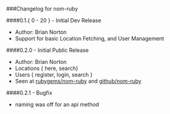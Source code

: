 ###Changelog for nom-ruby

####0.1.{ 0 - 20 } - Initial Dev Release
- Author: Brian Norton
- Support for basic Location Fetching, and User Management

####0.2.0 - Initial Public Release
- Author: Brian Norton
- Locations { here, search}
- Users { register, login, search }
- Seen at [rubygems/nom-ruby](https://rubygems.org/gems/nom-ruby) and [github/nom-ruby](https://github.com/bnorton/nom-ruby)

####0.2.1 - Bugfix
- naming was off for an api method
